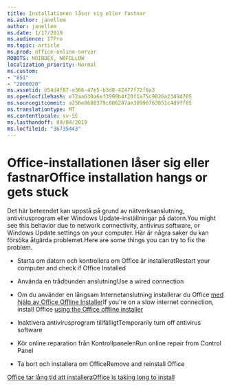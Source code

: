 ```yaml
---
title: Installationen låser sig eller fastnar
ms.author: janellem
author: janellem
ms.date: 1/17/2019
ms.audience: ITPro
ms.topic: article
ms.prod: office-online-server
ROBOTS: NOINDEX, NOFOLLOW
localization_priority: Normal
ms.custom:
- "851"
- "2000020"
ms.assetid: b54d4f87-e366-47e5-b3d8-42477f72f6a3
ms.openlocfilehash: e72aa630a6ef3998b4f20f1a75c9826a23494705
ms.sourcegitcommit: a256e8680379c006287ae30996763051c4d9ff85
ms.translationtype: MT
ms.contentlocale: sv-SE
ms.lasthandoff: 09/04/2019
ms.locfileid: "36735443"
---
```

# <a name="office-installation-hangs-or-gets-stuck"></a><span data-ttu-id="a637b-102">Office-installationen låser sig eller fastnar</span><span class="sxs-lookup"><span data-stu-id="a637b-102">Office installation hangs or gets stuck</span></span>

<span data-ttu-id="a637b-103">Det här beteendet kan uppstå på grund av nätverksanslutning, antivirusprogram eller Windows Update-inställningar på datorn.</span><span class="sxs-lookup"><span data-stu-id="a637b-103">You might see this behavior due to network connectivity, antivirus software, or Windows Update settings on your computer.</span></span> <span data-ttu-id="a637b-104">Här är några saker du kan försöka åtgärda problemet.</span><span class="sxs-lookup"><span data-stu-id="a637b-104">Here are some things you can try to fix the problem.</span></span>
  
- <span data-ttu-id="a637b-105">Starta om datorn och kontrollera om Office är installerat</span><span class="sxs-lookup"><span data-stu-id="a637b-105">Restart your computer and check if Office Installed</span></span>

- <span data-ttu-id="a637b-106">Använda en trådbunden anslutning</span><span class="sxs-lookup"><span data-stu-id="a637b-106">Use a wired connection</span></span>

- <span data-ttu-id="a637b-107">Om du använder en långsam Internetanslutning installerar du Office [med hjälp av Office Offline Installer](https://support.office.com/article/f0a85fe7-118f-41cb-a791-d59cef96ad1c?wt.mc_id=Alchemy_ClientDIA)</span><span class="sxs-lookup"><span data-stu-id="a637b-107">If you're on a slow internet connection, install Office [using the Office offline installer](https://support.office.com/article/f0a85fe7-118f-41cb-a791-d59cef96ad1c?wt.mc_id=Alchemy_ClientDIA)</span></span>

- <span data-ttu-id="a637b-108">Inaktivera antivirusprogram tillfälligt</span><span class="sxs-lookup"><span data-stu-id="a637b-108">Temporarily turn off antivirus software</span></span>

- <span data-ttu-id="a637b-109">Kör online reparation från Kontrollpanelen</span><span class="sxs-lookup"><span data-stu-id="a637b-109">Run online repair from Control Panel</span></span>

- <span data-ttu-id="a637b-110">Ta bort och installera om Office</span><span class="sxs-lookup"><span data-stu-id="a637b-110">Remove and reinstall Office</span></span>

[<span data-ttu-id="a637b-111">Office tar lång tid att installera</span><span class="sxs-lookup"><span data-stu-id="a637b-111">Office is taking long to install</span></span>](https://support.office.com/article/0f09f357-3fef-42a6-b8aa-cef4c6c44bdf?wt.mc_id=Alchemy_ClientDIA)
  